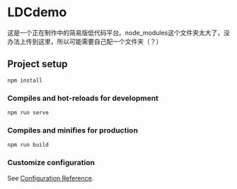 # LDCdemo
这是一个正在制作中的简易版低代码平台。node_modules这个文件夹太大了，没办法上传到这里，所以可能需要自己配一个文件夹（？）


## Project setup
```
npm install
```

### Compiles and hot-reloads for development
```
npm run serve
```

### Compiles and minifies for production
```
npm run build
```

### Customize configuration
See [Configuration Reference](https://cli.vuejs.org/config/).
